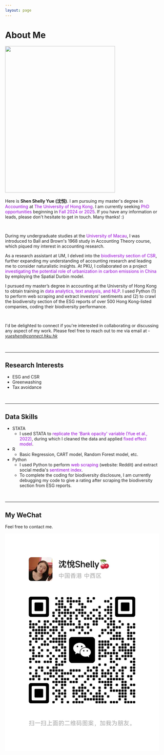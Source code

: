 ```yaml
---
layout: page
---
```


# About Me

<img src="https://shenyue0324.github.io/images/yueshen.um.graduate.jpg" class="floatpic" width="360" height="480">

<br>

Here is **Shen Shelly Yue (沈悦)**. I am pursuing my master's degree in <font color='DarkViolet'>Accounting</font> at <font color='DarkViolet'>The University of Hong Kong</font>. I am currently seeking <font color='DarkViolet'>PhD opportunities</font> beginning in <font color='DarkViolet'>Fall 2024 or 2025</font>. If you have any information or leads, please don't hesitate to get in touch. Many thanks! :) 

<br>

During my undergraduate studies at the <font color='DarkViolet'>University of Macau</font>, I was introduced to Ball and Brown's 1968 study in Accounting Theory course, which piqued my interest in accounting research. 

As a research assistant at UM, I delved into the <font color='DarkViolet'>biodiversity section of CSR</font>, further expanding my understanding of accounting research and leading me to consider naturalistic insights. At PKU, I collaborated on a project <font color='DarkViolet'>investigating the potential role of urbanization in carbon emissions in China</font> by employing the Spatial Durbin model. 

I pursued my master’s degree in accounting at the University of Hong Kong to obtain training in <font color='DarkViolet'>data analytics, text analysis, and NLP</font>. I used Python (1) to perform web scraping and extract investors’ sentiments and (2) to crawl the biodiversity section of the ESG reports of over 500 Hong Kong-listed companies, coding their biodiversity performance.

<br>

I'd be delighted to connect if you're interested in collaborating or discussing any aspect of my work. Please feel free to reach out to me via email at - *yueshen@connect.hku.hk*

<br>

---

## Research Interests

- ESG and CSR
- Greenwashing
- Tax avoidance
<br>

---

## Data Skills

- STATA
  - I used STATA to <font color='DarkViolet'>replicate the 'Bank opacity' variable (Yue et al., 2022)</font>, during which I cleaned the data and applied <font color='DarkViolet'>fixed effect model</font>.
- R
  - Basic Regression, CART model, Random Forest model, etc.
- Python
  - I used Python to perform <font color='DarkViolet'>web scraping</font> (website: Reddit) and extract social media's <font color='DarkViolet'>sentiment index</font>.
  - To complete the coding for biodiversity disclosure, I am currently debugging my code to give a rating after scraping the biodiversity section from ESG reports.
<br>

---

## My WeChat

Feel free to contact me.

<div class="third">
<img src="/images/wechat.yueshen.jpg">
</div>
<br>

